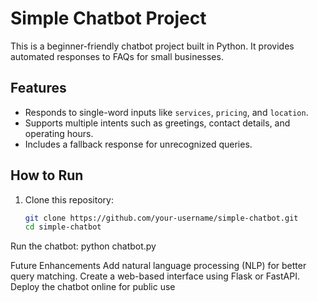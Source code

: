 # Simple Chatbot Project

This is a beginner-friendly chatbot project built in Python. It provides automated responses to FAQs for small businesses.

## Features
- Responds to single-word inputs like `services`, `pricing`, and `location`.
- Supports multiple intents such as greetings, contact details, and operating hours.
- Includes a fallback response for unrecognized queries.

## How to Run
1. Clone this repository:
   ```bash
   git clone https://github.com/your-username/simple-chatbot.git
   cd simple-chatbot

Run the chatbot:
python chatbot.py

Future Enhancements
Add natural language processing (NLP) for better query matching.
Create a web-based interface using Flask or FastAPI.
Deploy the chatbot online for public use


